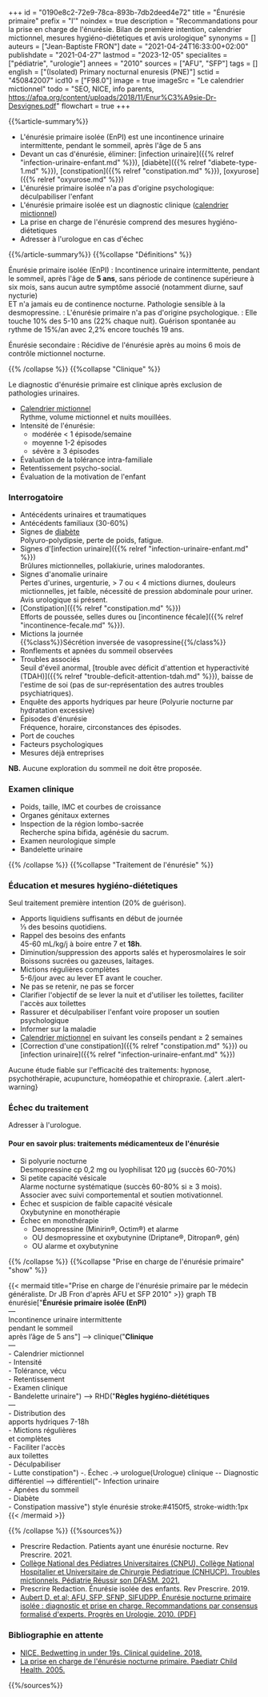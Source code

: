 +++
id = "0190e8c2-72e9-78ca-893b-7db2deed4e72"
title = "Énurésie primaire"
prefix = "l'"
noindex = true
description = "Recommandations pour la prise en charge de l'énurésie. Bilan de première intention, calendrier mictionnel, mesures hygiéno-diétetiques et avis urologique"
synonyms = []
auteurs = ["Jean-Baptiste FRON"]
date = "2021-04-24T16:33:00+02:00"
publishdate = "2021-04-27"
lastmod = "2023-12-05"
specialites = ["pédiatrie", "urologie"]
annees = "2010"
sources = ["AFU", "SFP"]
tags = []
english = ["(Isolated) Primary nocturnal enuresis (PNE)"]
sctid = "450842007"
icd10 = ["F98.0"]
image = true
imageSrc = "Le calendrier mictionnel"
todo = "SEO, NICE, info parents, https://afpa.org/content/uploads/2018/11/Enur%C3%A9sie-Dr-Desvignes.pdf"
flowchart = true
+++

{{%article-summary%}}

- L'énurésie primaire isolée (EnPI) est une incontinence urinaire intermittente, pendant le sommeil, après l'âge de 5 ans
- Devant un cas d'énurésie, éliminer: [infection urinaire]({{% relref "infection-urinaire-enfant.md" %}}), [diabète]({{% relref "diabete-type-1.md" %}}), [constipation]({{% relref "constipation.md" %}}), [oxyurose]({{% relref "oxyurose.md" %}})
- L'énurésie primaire isolée n'a pas d'origine psychologique: déculpabiliser l'enfant
- L'énurésie primaire isolée est un diagnostic clinique ([calendrier mictionnel](https://afpa.org/content/uploads/2017/08/nuit-au-sec-carre%CC%81-blanc.jpg))
- La prise en charge de l'énurésie comprend des mesures hygiéno-diétetiques
- Adresser à l'urologue en cas d'échec

{{%/article-summary%}}
{{%collapse "Définitions" %}}

Énurésie primaire isolée (EnPI)
: Incontinence urinaire intermittente, pendant le sommeil, après l'âge de **5 ans**, sans période de continence supérieure à six mois, sans aucun autre symptôme associé (notamment diurne, sauf nycturie)  
ET n'a jamais eu de continence nocturne. Pathologie sensible à la desmopressine.
: L'énurésie primaire n'a pas d'origine psychologique.
: Elle touche 10% des 5-10 ans (22% chaque nuit). Guérison spontanée au rythme de 15%/an avec 2,2% encore touchés 19 ans.

Énurésie secondaire
: Récidive de l'énurésie après au moins 6 mois de contrôle mictionnel nocturne.

{{% /collapse %}}
{{%collapse "Clinique" %}}

Le diagnostic d'énurésie primaire est clinique après exclusion de pathologies urinaires.

- [Calendrier mictionnel](https://afpa.org/content/uploads/2017/08/nuit-au-sec-carre%CC%81-blanc.jpg)  
Rythme, volume mictionnel et nuits mouillées.
- Intensité de l'énurésie:
  - modérée < 1 épisode/semaine
  - moyenne 1-2 épisodes
  - sévère ≥ 3 épisodes
- Évaluation de la tolérance intra-familiale  
- Retentissement psycho-social.
- Évaluation de la motivation de l'enfant

### Interrogatoire

- Antécédents urinaires et traumatiques
- Antécédents familiaux (30-60%)
- Signes de [diabète](/tags/diabete/)  
  Polyuro-polydipsie, perte de poids, fatigue.
- Signes d'[infection urinaire]({{% relref "infection-urinaire-enfant.md" %}})  
  Brûlures mictionnelles, pollakiurie, urines malodorantes.
- Signes d'anomalie urinaire  
  Pertes d'urines, urgenturie, > 7 ou < 4 mictions diurnes, douleurs mictionnelles, jet faible, nécessité de pression abdominale pour uriner.  
  Avis urologique si présent.
- [Constipation]({{% relref "constipation.md" %}})  
  Efforts de poussée, selles dures ou [incontinence fécale]({{% relref "incontinence-fecale.md" %}}).
- Mictions la journée  
  {{%class%}}Sécrétion inversée de vasopressine{{%/class%}}
- Ronflements et apnées du sommeil observées
- Troubles associés  
  Seuil d'éveil anormal, [trouble avec déficit d'attention et hyperactivité (TDAH)]({{% relref "trouble-deficit-attention-tdah.md" %}}), baisse de l'estime de soi (pas de sur-représentation des autres troubles psychiatriques).
- Enquête des apports hydriques par heure (Polyurie nocturne par hydratation excessive)
- Épisodes d'énurésie  
  Fréquence, horaire, circonstances des épisodes.
- Port de couches
- Facteurs psychologiques
- Mesures déjà entreprises

**NB.** Aucune exploration du sommeil ne doit être proposée.

### Examen clinique

- Poids, taille, IMC et courbes de croissance
- Organes génitaux externes
- Inspection de la région lombo-sacrée  
  Recherche spina bifida, agénésie du sacrum.
- Examen neurologique simple
- Bandelette urinaire

{{% /collapse %}}
{{%collapse "Traitement de l'énurésie" %}}

### Éducation et mesures hygiéno-diétetiques

Seul traitement première intention (20% de guérison).

- Apports liquidiens suffisants en début de journée  
  ⅓ des besoins quotidiens.
- Rappel des besoins des enfants  
  45-60 mL/kg/j à boire entre 7 et **18h**.
- Diminution/suppression des apports salés et hyperosmolaires le soir  
  Boissons sucrées ou gazeuses, laitages.
- Mictions régulières complètes  
  5-6/jour avec au lever ET avant le coucher.
- Ne pas se retenir, ne pas se forcer
- Clarifier l'objectif de se lever la nuit et d'utiliser les toilettes, faciliter l'accès aux toilettes
- Rassurer et déculpabiliser l'enfant voire proposer un soutien psychologique
- Informer sur la maladie
- [Calendrier mictionnel](https://afpa.org/content/uploads/2017/08/nuit-au-sec-carre%CC%81-blanc.jpg) en suivant les conseils pendant ≥ 2 semaines
- [Correction d'une constipation]({{% relref "constipation.md" %}}) ou [infection urinaire]({{% relref "infection-urinaire-enfant.md" %}})

Aucune étude fiable sur l'efficacité des traitements: hypnose, psychothérapie, acupuncture, homéopathie et chiropraxie.
{.alert .alert-warning}

### Échec du traitement

Adresser à l'urologue.

#### Pour en savoir plus: traitements médicamenteux de l'énurésie

- Si polyurie nocturne  
  Desmopressine cp 0,2 mg ou lyophilisat 120 µg (succès 60-70%)
- Si petite capacité vésicale  
  Alarme nocturne systématique (succès 60-80% si ≥ 3 mois).  
  Associer avec suivi comportemental et soutien motivationnel.
- Échec et suspicion de faible capacité vésicale  
  Oxybutynine en monothérapie
- Échec en monothérapie  
  - Desmopressine (Minirin®, Octim®) et alarme
  - OU desmopressine et oxybutynine (Driptane®, Ditropan®, gén)
  - OU alarme et oxybutynine

{{% /collapse %}}
{{%collapse "Prise en charge de l'énurésie primaire" "show" %}}

{{< mermaid title="Prise en charge de l'énurésie primaire par le médecin généraliste. Dr JB Fron d'après AFU et SFP 2010" >}}
graph TB
  énurésie["<b>Énurésie primaire isolée (EnPI)</b><br>—<br>Incontinence urinaire intermittente<br>pendant le sommeil<br>après l’âge de 5 ans"] --> clinique("<b>Clinique</b><br>—<br>- Calendrier mictionnel<br>- Intensité<br>- Tolérance, vécu<br>- Retentissement<br>- Examen clinique<br>- Bandelette urinaire") --> RHD("<b>Règles hygiéno-diététiques</b><br>—<br>- Distribution des<br>apports hydriques 7-18h<br>- Mictions régulières<br>et complètes<br>- Faciliter l'accès<br>aux toilettes<br>- Déculpabiliser<br>- Lutte constipation") -. Échec .-> urologue(Urologue)
    clinique -- Diagnostic différentiel --> différentiel("- Infection urinaire<br>- Apnées du sommeil<br>- Diabète<br>- Constipation massive")
  style énurésie stroke:#4150f5, stroke-width:1px
{{< /mermaid >}}

{{% /collapse %}}
{{%sources%}}

- Prescrire Redaction. Patients ayant une énurésie nocturne. Rev Prescrire. 2021.
- [Collège National des Pédiatres Universitaires (CNPU), Collège National Hospitalier et Universitaire de Chirurgie Pédiatrique (CNHUCP). Troubles mictionnels. Pédiatrie Réussir son DFASM. 2021.](https://www.pedia-univ.fr/deuxieme-cycle/referentiel/nephrologie-chirurgie-urologique/troubles-mictionnels)
- Prescrire Redaction. Énurésie isolée des enfants. Rev Prescrire. 2019.
- [Aubert D, et al; AFU, SFP, SFNP, SIFUDPP. Énurésie nocturne primaire isolée : diagnostic et prise en charge. Recommandations par consensus formalisé d'experts. Progrès en Urologie. 2010. (PDF)](https://afpa.org/content/uploads/2017/09/main.pdf)

### Bibliographie en attente

- [NICE. Bedwetting in under 19s. Clinical guideline. 2018.](https://www.nice.org.uk/guidance/cg111)
- [La prise en charge de l'énurésie nocturne primaire. Paediatr Child Health. 2005.](https://pmc.ncbi.nlm.nih.gov/articles/PMC2722621/)

{{%/sources%}}
